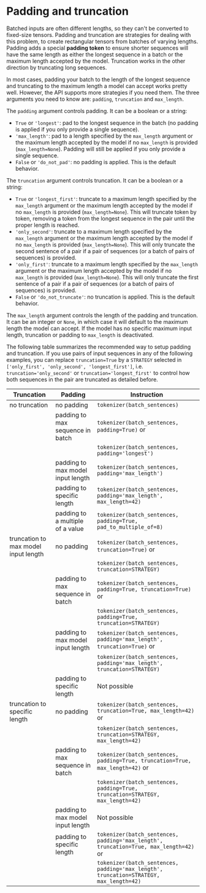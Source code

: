 <!--Copyright 2022 The HuggingFace Team. All rights reserved.

Licensed under the Apache License, Version 2.0 (the "License"); you may not use this file except in compliance with
the License. You may obtain a copy of the License at

http://www.apache.org/licenses/LICENSE-2.0

Unless required by applicable law or agreed to in writing, software distributed under the License is distributed on
an "AS IS" BASIS, WITHOUT WARRANTIES OR CONDITIONS OF ANY KIND, either express or implied. See the License for the
specific language governing permissions and limitations under the License.

⚠️ Note that this file is in Markdown but contain specific syntax for our doc-builder (similar to MDX) that may not be
rendered properly in your Markdown viewer.

-->

# Padding and truncation

Batched inputs are often different lengths, so they can't be converted to fixed-size tensors. Padding and truncation are strategies for dealing with this problem, to create rectangular tensors from batches of varying lengths. Padding adds a special **padding token** to ensure shorter sequences will have the same length as either the longest sequence in a batch or the maximum length accepted by the model. Truncation works in the other direction by truncating long sequences.

In most cases, padding your batch to the length of the longest sequence and truncating to the maximum length a model can accept works pretty well. However, the API supports more strategies if you need them. The three arguments you need to know are: `padding`, `truncation` and `max_length`.

The `padding` argument controls padding. It can be a boolean or a string:

- `True` or `'longest'`: pad to the longest sequence in the batch (no padding is applied if you only provide
    a single sequence).
- `'max_length'`: pad to a length specified by the `max_length` argument or the maximum length accepted
    by the model if no `max_length` is provided (`max_length=None`). Padding will still be applied if you only provide a single sequence.
- `False` or `'do_not_pad'`: no padding is applied. This is the default behavior.

The `truncation` argument controls truncation. It can be a boolean or a string:

- `True` or `'longest_first'`: truncate to a maximum length specified by the `max_length` argument or
    the maximum length accepted by the model if no `max_length` is provided (`max_length=None`). This will
    truncate token by token, removing a token from the longest sequence in the pair until the proper length is
    reached.
- `'only_second'`: truncate to a maximum length specified by the `max_length` argument or the maximum
    length accepted by the model if no `max_length` is provided (`max_length=None`). This will only truncate
    the second sentence of a pair if a pair of sequences (or a batch of pairs of sequences) is provided.
- `'only_first'`: truncate to a maximum length specified by the `max_length` argument or the maximum
    length accepted by the model if no `max_length` is provided (`max_length=None`). This will only truncate
    the first sentence of a pair if a pair of sequences (or a batch of pairs of sequences) is provided.
- `False` or `'do_not_truncate'`: no truncation is applied. This is the default behavior.

The `max_length` argument controls the length of the padding and truncation. It can be an integer or `None`, in which case it will default to the maximum length the model can accept. If the model has no specific maximum input length, truncation or padding to `max_length` is deactivated.

The following table summarizes the recommended way to setup padding and truncation. If you use pairs of input sequences in any of the following examples, you can replace `truncation=True` by a `STRATEGY` selected in
`['only_first', 'only_second', 'longest_first']`, i.e. `truncation='only_second'` or `truncation='longest_first'` to control how both sequences in the pair are truncated as detailed before.

| Truncation                           | Padding                           | Instruction                                                                                 |
|--------------------------------------|-----------------------------------|---------------------------------------------------------------------------------------------|
| no truncation                        | no padding                        | `tokenizer(batch_sentences)`                                                           |
|                                      | padding to max sequence in batch  | `tokenizer(batch_sentences, padding=True)` or                                          |
|                                      |                                   | `tokenizer(batch_sentences, padding='longest')`                                        |
|                                      | padding to max model input length | `tokenizer(batch_sentences, padding='max_length')`                                     |
|                                      | padding to specific length        | `tokenizer(batch_sentences, padding='max_length', max_length=42)`                      |
|                                      | padding to a multiple of a value  | `tokenizer(batch_sentences, padding=True, pad_to_multiple_of=8)`                        |
| truncation to max model input length | no padding                        | `tokenizer(batch_sentences, truncation=True)` or                                       |
|                                      |                                   | `tokenizer(batch_sentences, truncation=STRATEGY)`                                      |
|                                      | padding to max sequence in batch  | `tokenizer(batch_sentences, padding=True, truncation=True)` or                         |
|                                      |                                   | `tokenizer(batch_sentences, padding=True, truncation=STRATEGY)`                        |
|                                      | padding to max model input length | `tokenizer(batch_sentences, padding='max_length', truncation=True)` or                 |
|                                      |                                   | `tokenizer(batch_sentences, padding='max_length', truncation=STRATEGY)`                |
|                                      | padding to specific length        | Not possible                                                                                |
| truncation to specific length        | no padding                        | `tokenizer(batch_sentences, truncation=True, max_length=42)` or                        |
|                                      |                                   | `tokenizer(batch_sentences, truncation=STRATEGY, max_length=42)`                       |
|                                      | padding to max sequence in batch  | `tokenizer(batch_sentences, padding=True, truncation=True, max_length=42)` or          |
|                                      |                                   | `tokenizer(batch_sentences, padding=True, truncation=STRATEGY, max_length=42)`         |
|                                      | padding to max model input length | Not possible                                                                                |
|                                      | padding to specific length        | `tokenizer(batch_sentences, padding='max_length', truncation=True, max_length=42)` or  |
|                                      |                                   | `tokenizer(batch_sentences, padding='max_length', truncation=STRATEGY, max_length=42)` |
